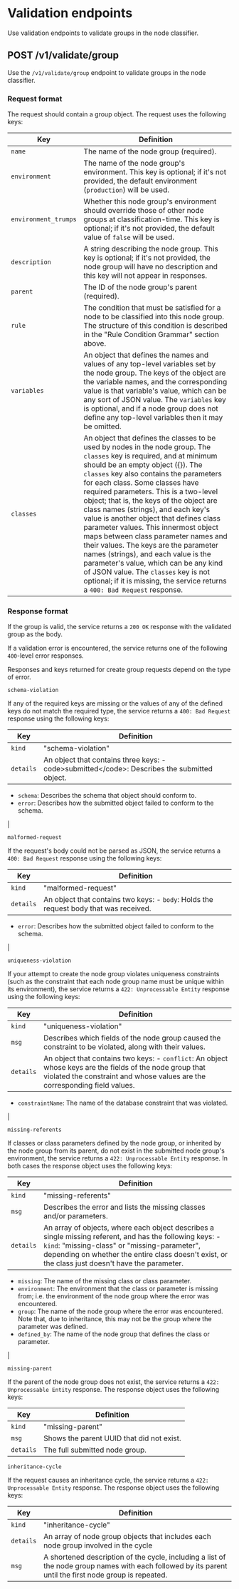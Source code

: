 # Validation endpoints

Use validation endpoints to validate groups in the node classifier.

## POST /v1/validate/group

Use the `/v1/validate/group` endpoint to validate groups in the node classifier.

### Request format

The request should contain a group object. The request uses the following keys:

|Key|Definition|
|---|----------|
|`name`|The name of the node group \(required\).|
|`environment`|The name of the node group's environment. This key is optional; if it's not provided, the default environment \(`production`\) will be used.|
|`environment_trumps`|Whether this node group's environment should override those of other node groups at classification-time. This key is optional; if it's not provided, the default value of `false` will be used.|
|`description`|A string describing the node group. This key is optional; if it's not provided, the node group will have no description and this key will not appear in responses.|
|`parent`|The ID of the node group's parent \(required\).|
|`rule`|The condition that must be satisfied for a node to be classified into this node group. The structure of this condition is described in the "Rule Condition Grammar" section above.|
|`variables`|An object that defines the names and values of any top-level variables set by the node group. The keys of the object are the variable names, and the corresponding value is that variable's value, which can be any sort of JSON value. The `variables` key is optional, and if a node group does not define any top-level variables then it may be omitted.|
|`classes`|An object that defines the classes to be used by nodes in the node group. The `classes` key is required, and at minimum should be an empty object \(\{\}\). The `classes` key also contains the parameters for each class. Some classes have required parameters. This is a two-level object; that is, the keys of the object are class names \(strings\), and each key's value is another object that defines class parameter values. This innermost object maps between class parameter names and their values. The keys are the parameter names \(strings\), and each value is the parameter's value, which can be any kind of JSON value. The `classes` key is not optional; if it is missing, the service returns a `400: Bad Request` response.|

### Response format

If the group is valid, the service returns a `200 OK` response with the validated group as the body.

If a validation error is encountered, the service returns one of the following `400`-level error responses.

Responses and keys returned for create group requests depend on the type of error.

`schema-violation`

If any of the required keys are missing or the values of any of the defined keys do not match the required type, the service returns a `400: Bad Request` response using the following keys:

|Key|Definition|
|---|----------|
|`kind`|"schema-violation"|
|`details`|An object that contains three keys: -   code\>submitted</code\>: Describes the submitted object.
-   `schema`: Describes the schema that object should conform to.
-   `error`: Describes how the submitted object failed to conform to the schema.

|

`malformed-request`

If the request's body could not be parsed as JSON, the service returns a `400: Bad Request` response using the following keys:

|Key|Definition|
|---|----------|
|`kind`|"malformed-request"|
|`details`|An object that contains two keys: -   `body`: Holds the request body that was received.
-   `error`: Describes how the submitted object failed to conform to the schema.

|

`uniqueness-violation`

If your attempt to create the node group violates uniqueness constraints \(such as the constraint that each node group name must be unique within its environment\), the service returns a `422: Unprocessable Entity` response using the following keys:

|Key|Definition|
|---|----------|
|`kind`|"uniqueness-violation"|
|`msg`|Describes which fields of the node group caused the constraint to be violated, along with their values.|
|`details`|An object that contains two keys: -   `conflict`: An object whose keys are the fields of the node group that violated the constraint and whose values are the corresponding field values.
-   `constraintName`: The name of the database constraint that was violated.

|

`missing-referents`

If classes or class parameters defined by the node group, or inherited by the node group from its parent, do not exist in the submitted node group's environment, the service returns a `422: Unprocessable Entity` response. In both cases the response object uses the following keys:

|Key|Definition|
|---|----------|
|`kind`|"missing-referents"|
|`msg`|Describes the error and lists the missing classes and/or parameters.|
|`details`|An array of objects, where each object describes a single missing referent, and has the following keys: -   `kind`: "missing-class" or "missing-parameter", depending on whether the entire class doesn't exist, or the class just doesn't have the parameter.
-   `missing`: The name of the missing class or class parameter.
-   `environment`: The environment that the class or parameter is missing from; i.e. the environment of the node group where the error was encountered.
-   `group`: The name of the node group where the error was encountered. Note that, due to inheritance, this may not be the group where the parameter was defined.
-   `defined_by`: The name of the node group that defines the class or parameter.

|

`missing-parent`

If the parent of the node group does not exist, the service returns a `422: Unprocessable Entity` response. The response object uses the following keys:

|Key|Definition|
|---|----------|
|`kind`|"missing-parent"|
|`msg`|Shows the parent UUID that did not exist.|
|`details`|The full submitted node group.|

`inheritance-cycle`

If the request causes an inheritance cycle, the service returns a `422: Unprocessable Entity` response. The response object uses the following keys:

|Key|Definition|
|---|----------|
|`kind`|"inheritance-cycle"|
|`details`|An array of node group objects that includes each node group involved in the cycle|
|`msg`|A shortened description of the cycle, including a list of the node group names with each followed by its parent until the first node group is repeated.|

